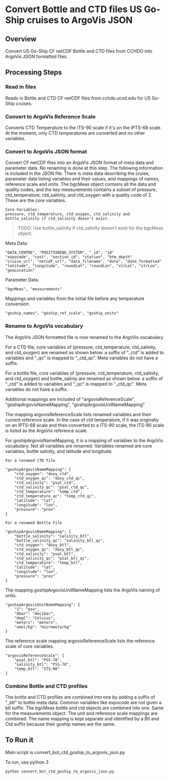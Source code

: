 # Convert Bottle and CTD files US Go-Ship cruises to ArgoVis JSON

## Overview

Convert US Go-Ship CF netCDF Bottle and CTD files from CCHDO into ArgoVis JSON
formatted files.

## Processing Steps

### Read in files

Reads in Bottle and CTD CF netCDF files from cchdo.ucsd.edu for US Go-Ship
cruises.

### Convert to ArgoVis Reference Scale

Converts CTD Temperature to the ITS-90 scale if it's on the IPTS-68 scale. At
the moment, only CTD temperatures are converted and no other variables.

### Convert to ArgoVis JSON format

Convert CF netCDF files into an ArgoVis JSON format of meta data and parameter
data. No renaming is done at this step. The following information is included in
the JSON file. There is meta data describing the cruise, parameter data listing
variables and their values, and mappings of names, reference scale and units.
The bgcMeas object contains all the data and quality codes, and the key
measurements contains a subset of pressure, ctd_temperature, ctd_salinity, and
ctd_oxygen with a quality code of 2. These are the core variables.

    Core Variables:
    pressure, ctd_temperature, ctd_oxygen, ctd_salinity and bottle_salinity if ctd_salinity doesn't exist.

> TODO: Use bottle_salinity if ctd_salinity doesn't exist for the bgcMeas
> object.

Meta Data:

    "DATA_CENTRE", "POSITIONING_SYSTEM", "_id", "id"
    "expocode", "cast", "section_id", "station", "btm_depth"
    "cruise_url", "netcdf_url", "data_filename", "date", "date_formatted"
    "latitude", "longitude", "roundLat", "roundLon", "strLat", "strLon", "geoLocation"

Parameter Data:

    "bgcMeas", "measurements"

Mappings and variables from the initial file before any temperature conversion:

    "goship_names", "goship_ref_scale", "goship_units"

### Rename to ArgoVis vocabulary

The ArgoVis JSON formatted file is now renamed to the ArgoVis vocabulary.

For a CTD file, core variables of (pressure, ctd_temperature, ctd_salinity, and
ctd_oxygen) are renamed as shown below. a suffix of "\_ctd" is added to
variables and "\_qc" is mapped to "\_ctd_qc". Meta variables do not have a
suffix.

For a bottle file, core variables of (pressure, ctd_temperature, ctd_salinity,
and ctd_oxygen) and bottle_saliniy are renamed as shown below. a suffix of
"\_ctd" is added to variables and "\_qc" is mapped to "\_ctd_qc". Meta variables
do not have a suffix.

Additional mappings are included of "argovisReferenceScale",
"goshipArgovisNameMapping", "goshipArgovisUnitNameMapping"

The mapping argovisReferenceScale lists renamed variables and their current
reference scale. In the case of ctd temperature, if it was originally on an
IPTS-68 scale and then converted to a ITS-90 scale, the ITS-90 scale is listed
as the ArgoVis reference scale.

For goshipArgovisNameMapping, it is a mapping of variables to the ArgoVis
vocabulary. Not all variables are renamed. Variables renamed are core variables,
bottle salinity, and latitude and longitude.

    For a renamed CTD file

    "goshipArgovisNameMapping": {
        "ctd_oxygen": "doxy_ctd",
        "ctd_oxygen_qc": "doxy_ctd_qc",
        "ctd_salinity": "psal_ctd",
        "ctd_salinity_qc": "psal_ctd_qc",
        "ctd_temperature": "temp_ctd",
        "ctd_temperature_qc": "temp_ctd_qc",
        "latitude": "lat",
        "longitude": "lon",
        "pressure": "pres"
    }

    For a renamed Bottle File

    "goshipArgovisNameMapping": {
        "bottle_salinity": "salinity_btl",
        "bottle_salinity_qc": "salinity_btl_qc",
        "ctd_oxygen": "doxy_btl",
        "ctd_oxygen_qc": "doxy_btl_qc",
        "ctd_salinity": "psal_btl",
        "ctd_salinity_qc": "psal_btl_qc",
        "ctd_temperature": "temp_btl",
        "latitude": "lat",
        "longitude": "lon",
        "pressure": "pres"
    }

The mapping goshipArgovisUnitNameMapping lists the ArgoVis naming of units.

    "goshipArgovisUnitNameMapping": {
        "1": "psu",
        "dbar": "decibar",
        "degC": "Celsius",
        "meters": "meters",
        "umol/kg": "micromole/kg"
    }

The reference scale mapping argovisReferenceScale lists the reference scale of
core variables.

    "argovisReferenceScale": {
        "psal_btl": "PSS-78",
        "salinity_btl": "PSS-78",
        "temp_btl": "ITS-90"
    }

### Combine Bottle and CTD profiles

The bottle and CTD profiles are combined into one by adding a suffix of "\_btl"
to bottle meta data. Common variables like expocode are not given a btl suffix.
The bgcMeas bottle and ctd objects are combined into one. Same for the
measurements object. The unit and reference scale mappings are combined. The
name mapping is kept separate and identified by a Btl and Ctd suffix because
their goship names are the same.

## To Run it

Main script is convert_bot_ctd_goship_to_argovis_json.py

To run, use python 3

    python convert_bot_ctd_goship_to_argovis_json.py
